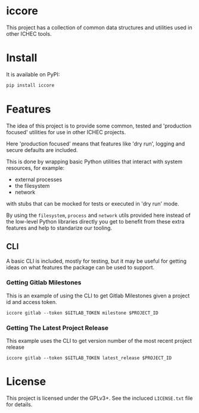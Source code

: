 # iccore

This project has a collection of common data structures and utilities used in other ICHEC tools.

# Install  #

It is available on PyPI:

``` sh
pip install iccore
```

# Features #

The idea of this project is to provide some common, tested and 'production focused' utilities for use in other ICHEC projects.

Here 'production focused' means that features like 'dry run', logging and secure defaults are included.

This is done by wrapping basic Python utilities that interact with system resources, for example:

* external processes
* the filesystem
* network 

with stubs that can be mocked for tests or executed in 'dry run' mode.

By using the `filesystem`, `process` and `network` utils provided here instead of the low-level Python libraries directly you get to benefit from these extra features and help to standarize our tooling.

## CLI ##

A basic CLI is included, mostly for testing, but it may be useful for getting ideas on what features the package can be used to support.

### Getting Gitlab Milestones ###

This is an example of using the CLI to get Gitlab Milestones given a project id and access token.

``` shell
iccore gitlab --token $GITLAB_TOKEN milestone $PROJECT_ID
```

### Getting The Latest Project Release ###

This example uses the CLI to get version number of the most recent project release

``` shell
iccore gitlab --token $GITLAB_TOKEN latest_release $PROJECT_ID
```

# License #

This project is licensed under the GPLv3+. See the incluced `LICENSE.txt` file for details.
